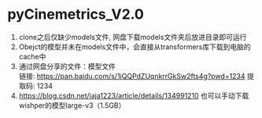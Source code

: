 # pyCinemetrics_V2.0
  1. clone之后仅缺少models文件, 网盘下载models文件夹后放进目录即可运行
  2. Obejct的模型并未在models文件中，会直接从transformers库下载到电脑的cache中
  3. 通过网盘分享的文件：模型文件  
链接: https://pan.baidu.com/s/1iQQPdZUqnkrrGkSw2fts4g?pwd=1234 提取码: 1234
  4. https://blog.csdn.net/jaja1223/article/details/134991210
也可以手动下载wishper的模型large-v3（1.5GB） 
